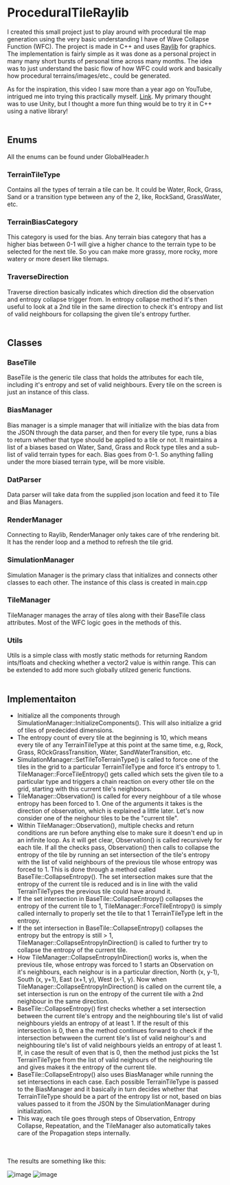 # ProceduralTileRaylib

I created this small project just to play around with procedural tile map generation using the very basic understanding I have of Wave Collapse Function (WFC). The project is made in C++ and uses [Raylib](https://github.com/raysan5/raylib#:~:text=raylib%20is%20a%20simple%20and,library%20to%20enjoy%20videogames%20programming) for graphics. The implementation is fairly simple as it was done as a personal project in many many short bursts of personal time across many months. The idea was to just understand the basic flow of how WFC could work and basically how procedural terrains/images/etc., could be generated.

As for the inspiration, this video I saw more than a year ago on YouTube, intrigued me into trying this practically myself. [Link](https://www.youtube.com/watch?v=2SuvO4Gi7uY). My primary thought was to use Unity, but I thought a more fun thing would be to try it in C++ using a native library!
<br/>
<br/>
## Enums

All the enums can be found under GlobalHeader.h

### TerrainTileType
Contains all the types of terrain a tile can be. It could be Water, Rock, Grass, Sand or a transition type between any of the 2, like, RockSand, GrassWater, etc.

### TerrainBiasCategory
This category is used for the bias. Any terrain bias category that has a higher bias between 0-1 will give a higher chance to the terrain type to be selected for the next tile. So you can make more grassy, more rocky, more watery or more desert like tilemaps.

### TraverseDirection
Traverse direction basically indicates which direction did the observation and entropy collapse trigger from. In entropy collapse method it's then useful to look at a 2nd tile in the same direction to check it's entropy and list of valid neighbours for collapsing the given tile's entropy further.
<br/>
<br/>

## Classes

### BaseTile
BaseTile is the generic tile class that holds the attributes for each tile, including it's entropy and set of valid neighbours. Every tile on the screen is just an instance of this class.

### BiasManager
Bias manager is a simple manager that will initialize with the bias data from the JSON through the data parser, and then for every tile type, runs a bias to return whether that type should be applied to a tile or not. It maintains a list of a biases based on Water, Sand, Grass and Rock type tiles and a sub-list of valid terrain types for each. Bias goes from 0-1. So anything falling under the more biased terrain type, will be more visible.

### DatParser
Data parser will take data from the supplied json location and feed it to Tile and Bias Managers.

### RenderManager
Connecting to Raylib, RenderManager only takes care of trhe rendering bit. It has the render loop and a method to refresh the tile grid.

### SimulationManager
Simulation Manager is the primary class that initializes and connects other classes to each other. The instance of this class is created in main.cpp

### TileManager
TileManager manages the array of tiles along with their BaseTile class attributes. Most of the WFC logic goes in the methods of this.

### Utils
Utils is a simple class with mostly static methods for returning Random ints/floats and checking whether a vector2 value is within range. This can be extended to add more such globally utilzed generic functions.
<br/>
<br/>
## Implementaiton
- Initialize all the components through SimulationManager::InitializeComponents(). This will also initialize a grid of tiles of predecided dimensions.
- The entropy count of every tile at the beginning is 10, which means every tile of any TerrainTileType at this point at the same time, e.g, Rock, Grass, ROckGrassTransition, Water, SandWaterTransition, etc.
- SimulationManager::SetTileToTerrainType() is called to force one of the tiles in the grid to a particular TerrainTileType and force it's entropy to 1. TileManager::ForceTileEntropy() gets called which sets the given tile to a particular type and triggers a chain reaction on every other tile on the grid, starting with this current tile's neighbours.
- TileManager::Observation() is called for every neighbour of a tile whose entropy has been forced to 1. One of the arguments it takes is the direction of observation, which is explained a little later. Let's now consider one of the neighour tiles to be the "current tile".
- Within TileManager::Observation(), multiple checks and return conditions are run before anything else to make sure it doesn't end up in an infinite loop. As it will get clear, Observation() is called recursively for each tile. If all the checks pass, Observation() then calls to collapse the entropy of the tile by running an set intersection of the tile's entropy with the list of valid neighbours of the previous tile whose entropy was forced to 1. This is done through a method called BaseTile::CollapseEntropy(). The set intersection makes sure that the entropy of the current tile is reduced and is in line with the valid TerrainTileTypes the previous tile could have around it.
- If the set intersection in BaseTile::CollapseEntropy() collapses the entropy of the current tile to 1, TileManager::ForceTileEntropy() is simply called internally to properly set the tile to that 1 TerrainTileType left in the entropy.
- If the set intersection in BaseTile::CollapseEntropy() collapses the entropy but the entropy is still > 1, TileManager::CollapseEntropyInDirection() is called to further try to collapse the entropy of the current tile.
- How TileManager::CollapseEntropyInDirection() works is, when the previous tile, whose entropy was forced to 1 starts an Observation on it's neighbours, each neighour is in a particular direction, North (x, y-1), South (x, y+1), East (x+1, y), West (x-1, y). Now when TileManager::CollapseEntropyInDirection() is called on the current tile, a set intersection is run on the entropy of the current tile with a 2nd neighbour in the same direction.
- BaseTile::CollapseEntropy() first checks whether a set intersection between the current tile's entropy and the neighbouring tile's list of valid neighbours yields an entropy of at least 1. If the result of this intersection is 0, then a the method continues forward to check if the intersection betwween the current tile's list of valid neighour's and neighbouring tile's list of valid neighbours yields an entropy of at least 1. If, in case the result of even that is 0, then the method just picks the 1st TerrainTileType from the list of valid neighours of the neighouring tile and gives makes it the entropy of the current tile.
- BaseTile::CollapseEntropy() also uses BiasManager while running the set intersections in each case. Each possible TerrainTileType is passed to the BiasManager and it basically in turn decides whether that TerrainTileType should be a part of the entropy list or not, based on bias values passed to it from the JSON by the SimulationManager during initialization.
- This way, each tile goes through steps of Observation, Entropy Collapse, Repeatation, and the TileManager also automatically takes care of the Propagation steps internally.
<br/>
<br/>
The results are something like this:

![image](https://github.com/user-attachments/assets/a381bab5-395a-454e-b16b-569f3e1b99fa)
![image](https://github.com/user-attachments/assets/081f265e-d1fd-4394-8711-d06ea9a33187)

